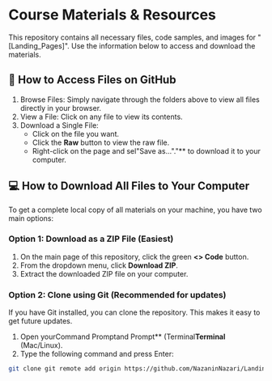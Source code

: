 # Course Materials & Resources
This repository contains all necessary files, code samples, and images for "[Landing_Pages]". Use the information below to access and download the materials.

## 📂 How to Access Files on GitHub
1.  Browse Files: Simply navigate through the folders above to view all files directly in your browser.
2.  View a File: Click on any file to view its contents.
3.  Download a Single File:
    *   Click on the file you want.
    *   Click the **Raw** button to view the raw file.
    *   Right-click on the page and sel"Save as..."."** to download it to your computer.

## 💻 How to Download All Files to Your Computer
To get a complete local copy of all materials on your machine, you have two main options:

### Option 1: Download as a ZIP File (Easiest)
1.  On the main page of this repository, click the green **<> Code** button.
2.  From the dropdown menu, click **Download ZIP**.
3.  Extract the downloaded ZIP file on your computer.

### Option 2: Clone using Git (Recommended for updates)
If you have Git installed, you can clone the repository. This makes it easy to get future updates.

1.  Open yourCommand Promptand Prompt** (Terminal**Terminal** (Mac/Linux).
2.  Type the following command and press Enter:
 ``` bash
git clone git remote add origin https://github.com/NazaninNazari/LandingPages.git